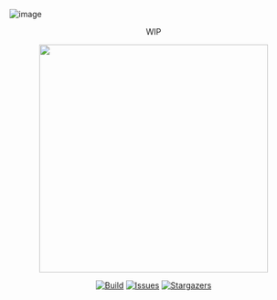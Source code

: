 ![image](https://user-images.githubusercontent.com/84760072/223293190-2161d4ae-f760-4244-a1fc-e032cc6346df.png)

<p align="center">
    WIP
</p>

<p align="center">
  <img src="https://raw.githubusercontent.com/catppuccin/catppuccin/main/assets/palette/macchiato.png" width="400" />
</p>

<p align="center">
    <a href="https://github.com/hwelsters/create-hwelsters-app-ts/stargazers">
		<img alt="Build" src="https://img.shields.io/github/actions/workflow/status/hwelsters/create-hwelsters-app-ts/test-backend.yml?style=for-the-badge&logo=starship&color=C9CBFF&logoColor=D9E0EE&labelColor=302D41"></a>
	<a href="https://github.com/hwelsters/create-hwelsters-app-ts/issues">
		<img alt="Issues" src="https://img.shields.io/github/issues/hwelsters/create-hwelsters-app-ts?style=for-the-badge&logo=gitbook&color=B5E8E0&logoColor=D9E0EE&labelColor=302D41"></a>
    <a href="https://github.com/hwelsters/create-hwelsters-app-ts/stargazers">
		<img alt="Stargazers" src="https://img.shields.io/github/stars/hwelsters/create-hwelsters-app-ts?style=for-the-badge&logo=starship&color=C9CBFF&logoColor=D9E0EE&labelColor=302D41"></a>
</p>

